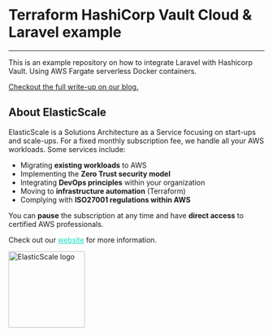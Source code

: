 # Terraform HashiCorp Vault Cloud & Laravel example

----

This is an example repository on how to integrate Laravel with Hashicorp Vault. Using AWS Fargate serverless Docker containers.

[Checkout the full write-up on our blog.](https://elasticscale.cloud/en/running-laravel-on-hashicorp-vault-cloud-using-ecs-fargate/)

## About ElasticScale

ElasticScale is a Solutions Architecture as a Service focusing on start-ups and scale-ups. For a fixed monthly subscription fee, we handle all your AWS workloads. Some services include:

* Migrating **existing workloads** to AWS
* Implementing the **Zero Trust security model**
* Integrating **DevOps principles** within your organization
* Moving to **infrastructure automation** (Terraform)
* Complying with **ISO27001 regulations within AWS**

You can **pause** the subscription at any time and have **direct access** to certified AWS professionals.

Check out our <a href="https://elasticscale.cloud" target="_blank" style="color: #14dcc0; text-decoration: underline">website</a> for more information.

<img src="https://static.elasticscale.io/logo/square/elasticscale_logo_transparent.png" alt="ElasticScale logo" width="150"/>
